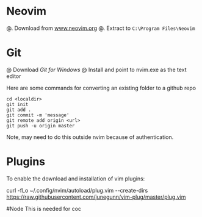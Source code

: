 # Neovim
@. Download from www.neovim.org
@. Extract to `C:\Program Files\Neovim`

# Git
@ Download *Git for Windows*
@ Install and point to nvim.exe as the text editor

Here are some commands for converting an existing folder to a github repo

    cd <localdir>
    git init
    git add .
    git commit -m 'message'
    git remote add origin <url>
    git push -u origin master

Note, may need to do this outside nvim because of authentication.

# Plugins
To enable the download and installation of vim plugins:

curl -fLo ~/.config/nvim/autoload/plug.vim --create-dirs https://raw.githubusercontent.com/junegunn/vim-plug/master/plug.vim

#Node
This is needed for coc



